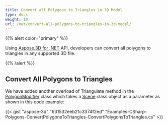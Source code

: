 ```yaml
---
title: Convert all Polygons to Triangles in 3D Model
type: docs
weight: 10
url: /net/convert-all-polygons-to-triangles-in-3d-model/
---
```


{{% alert color="primary" %}}

Using [Aspose.3D for .NET](http://products.aspose.com/3d/net) API, developers can convert all polygons to triangles in any supported 3D file.

{{% /alert %}}
## **Convert All Polygons to Triangles**
We have added another overload of Triangulate method in the [PolygonModifier](http://www.aspose.com/api/net/3d/aspose.threed.entities/polygonmodifier) class which takes a [Scene](http://www.aspose.com/api/net/3d/aspose.threed/scene) class object as a parameter as shown in this code example:

{{< gist "aspose-3d" "631532eeb21c3374f2ed" "Examples-CSharp-Polygons-ConvertPolygonsToTriangles-ConvertPolygonsToTriangles.cs" >}}

